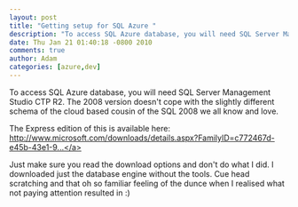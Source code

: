 ```yaml
---
layout: post
title: "Getting setup for SQL Azure "
description: "To access SQL Azure database, you will need SQL Server Management Studio CTP R2. The 2008 version doesn't cope with the slightly different schema of the cloud based cousin of the SQL 2008 we all know and love. The Express edition of this is availa..."
date: Thu Jan 21 01:40:18 -0800 2010
comments: true
author: Adam
categories: [azure,dev]
---
```


To access SQL Azure database, you will need SQL Server Management Studio CTP R2. The 2008 version doesn't cope with the slightly different schema of the cloud based cousin of the SQL 2008 we all know and love. <p /> The Express edition of this is available here: <br /><a href="http://www.microsoft.com/downloads/details.aspx?FamilyID=c772467d-e45b-43e1-9208-2c7b663d7ad1&displaylang=en">http://www.microsoft.com/downloads/details.aspx?FamilyID=c772467d-e45b-43e1-9...</a> <p /> Just make sure you read the download options and don't do what I did. I downloaded just the database engine without the tools. Cue head scratching and that oh so familiar feeling of the dunce when I realised what not paying attention resulted in :)